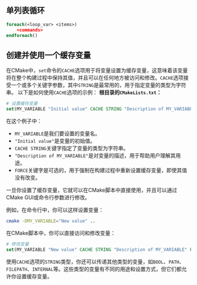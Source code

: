 
## 单列表循环
```cmake
foreach(<loop_var> <items>)
	<commands>
endforeach()
```


## 创建并使用一个缓存变量

在CMake中，`set`命令的`CACHE`选项用于将变量设置为缓存变量，这意味着该变量将在整个构建过程中保持其值，并且可以在任何地方被访问和修改。`CACHE`选项接受一个或多个关键字参数，其中`STRING`是最常用的，用于指定变量的类型为字符串。
以下是如何使用`CACHE`选项的示例：
**根目录的`CMakeLists.txt`：**
```cmake
# 设置缓存变量
set(MY_VARIABLE "Initial value" CACHE STRING "Description of MY_VARIABLE" FORCE)
```
在这个例子中：
- `MY_VARIABLE`是我们要设置的变量名。
- `"Initial value"`是变量的初始值。
- `CACHE STRING`关键字指定了变量的类型为字符串。
- `"Description of MY_VARIABLE"`是对变量的描述，用于帮助用户理解其用途。
- `FORCE`关键字是可选的，用于强制在构建过程中重新设置缓存变量，即使其值没有改变。

一旦你设置了缓存变量，它就可以在CMake脚本中直接使用，并且可以通过CMake GUI或命令行参数进行修改。

例如，在命令行中，你可以这样设置变量：

```sh
cmake -DMY_VARIABLE="New value" ..
```
在CMake脚本中，你可以直接访问和修改变量：

```cmake
# 修改变量
set(MY_VARIABLE "New value" CACHE STRING "Description of MY_VARIABLE" FORCE)
```

使用`CACHE`选项的`STRING`类型，你还可以传递其他类型的变量，如`BOOL`、`PATH`、`FILEPATH`、`INTERNAL`等。这些类型的变量有不同的用途和设置方式，但它们都允许你设置缓存变量。
